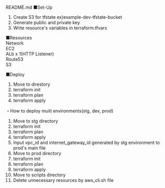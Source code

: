 README.md
■Set-Up
1. Create S3 for tfstate ex)example-dev-tfstate-bucket
2. Generate public and private key
3. Write resource's variables in terraform.tfvars

■Resources
<br />
Network
<br />
EC2
<br />
ALb x 1(HTTP Listener)
<br />
Route53
<br />
S3

■Deploy
1. Move to direstory
2. terraform init
3. terraform plan
4. terraform apply

・How to deploy muiti environments(stg, dev, prod)
1. Move to stg directory
2. terraform init
3. terraform plan
4. terraform apply
5. Input vpc_id and internet_gateway_id generated by stg environment to prod's main file
6. Move to prod directory
7. terraform init
8. terraform plan
9. terraform apply
10. Move to scripts directory
11. Delete unnecessary resources by aws_cli.sh file